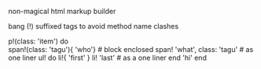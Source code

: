 non-magical html markup builder

bang (!) suffixed tags to avoid method name clashes

p!(class: 'item') do  
  span!(class: 'tagu'){ 'who'} # block enclosed
  span! 'what', class: 'tagu'  # as one liner
  ul! do 
    li!{ 'first' }
    li! 'last'  # as a one liner
  end
  'hi'
end
